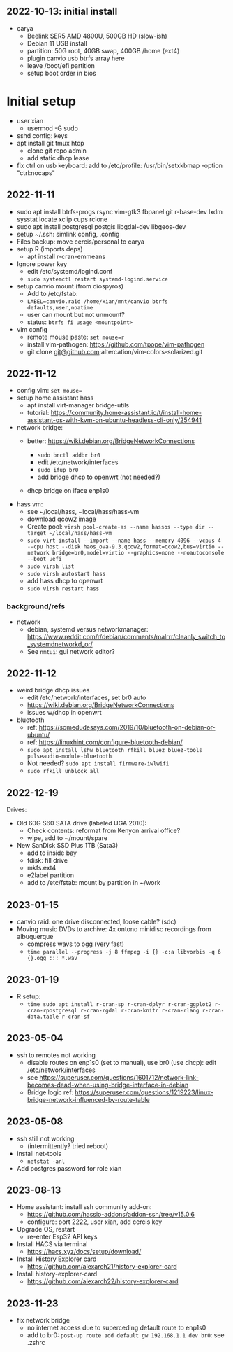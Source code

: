 ## 2022-10-13: initial install
* carya
    - Beelink SER5 AMD 4800U, 500GB HD (slow-ish)
    - Debian 11 USB install
    - partition: 50G root,  40GB swap, 400GB /home (ext4)
    - plugin canvio usb btrfs array here
    - leave /boot/efi partition
    - setup boot order in bios
# Initial setup
* user xian
    - usermod -G sudo 
* sshd config: keys
* apt install git tmux htop
    - clone git repo admin
    - add static dhcp lease
* fix ctrl on usb keyboard: add to /etc/profile:
    /usr/bin/setxkbmap -option "ctrl:nocaps"


## 2022-11-11
* sudo apt install btrfs-progs rsync vim-gtk3 fbpanel git r-base-dev lxdm sysstat locate xclip cups rclone
* sudo apt install postgresql postgis libgdal-dev libgeos-dev 
* setup ~/.ssh: simlink config, .config
* Files backup: move cercis/personal to carya
* setup R (imports deps)
    - apt install r-cran-emmeans
* Ignore power key
    - edit /etc/systemd/logind.conf
    - `sudo systemctl restart systemd-logind.service`
* setup canvio mount (from diospyros)
    - Add to /etc/fstab:
    - `LABEL=canvio.raid /home/xian/mnt/canvio btrfs defaults,user,noatime`
    - user can mount but not unmount?
    - status: `btrfs fi usage <mountpoint>`
* vim config
    - remote mouse paste: `set mouse=r`
    - install vim-pathogen: https://github.com/tpope/vim-pathogen
    - git clone git@github.com:altercation/vim-colors-solarized.git

## 2022-11-12
* config vim: `set mouse=`
* setup home assistant hass
    - apt install virt-manager bridge-utils
    - tutorial: https://community.home-assistant.io/t/install-home-assistant-os-with-kvm-on-ubuntu-headless-cli-only/254941
* network bridge: 
    - better: https://wiki.debian.org/BridgeNetworkConnections
        - `sudo brctl addbr br0`
        - edit /etc/network/interfaces
        - `sudo ifup br0`
        - add bridge dhcp to openwrt (not needed?)

    - dhcp bridge on iface enp1s0
* hass vm:
    - see ~/local/hass, ~local/hass/hass-vm
    - download qcow2 image
    - Create pool: `virsh pool-create-as --name hassos --type dir --target ~/local/hass/hass-vm`
    - `sudo virt-install --import --name hass --memory 4096 --vcpus 4 --cpu host --disk haos_ova-9.3.qcow2,format=qcow2,bus=virtio --network bridge=br0,model=virtio --graphics=none --noautoconsole --boot uefi`
    - `sudo virsh list`
    - `sudo virsh autostart hass`
    - add hass dhcp to openwrt 
    - `sudo virsh restart hass`

### background/refs
* network
    - debian, systemd versus networkmanager: https://www.reddit.com/r/debian/comments/malrrr/cleanly_switch_to_systemdnetworkd_or/
    - See `nmtui`: gui network editor?

## 2022-11-12
* weird bridge dhcp issues
    - edit /etc/network/interfaces, set br0 auto
    - https://wiki.debian.org/BridgeNetworkConnections
    - issues w/dhcp in openwrt
* bluetooth
    - ref: https://somedudesays.com/2019/10/bluetooth-on-debian-or-ubuntu/
    - ref: https://linuxhint.com/configure-bluetooth-debian/
    - `sudo apt install lshw bluetooth rfkill bluez bluez-tools pulseaudio-module-bluetooth`
    - Not needed? `sudo apt install firmware-iwlwifi`
    - `sudo rfkill unblock all`

## 2022-12-19
Drives: 
* Old 60G S60 SATA drive (labeled UGA 2010):
    * Check contents: reformat from Kenyon arrival office? 
    - wipe, add to ~/mount/spare
* New SanDisk SSD Plus 1TB (Sata3)
    - add to inside bay
    - fdisk: fill drive
    - mkfs.ext4
    - e2label partition
    - add to /etc/fstab: mount by partition in ~/work

## 2023-01-15
* canvio raid: one drive disconnected, loose cable? (sdc)
* Moving music DVDs to archive: 4x ontono minidisc recordings from albuquerque
    - compress wavs to ogg (very fast)
    - `time parallel --progress -j 8 ffmpeg -i {} -c:a libvorbis -q 6 {}.ogg ::: *.wav`

## 2023-01-19
* R setup: 
    - `time sudo apt install r-cran-sp r-cran-dplyr r-cran-ggplot2 r-cran-rpostgresql r-cran-rgdal r-cran-knitr r-cran-rlang r-cran-data.table r-cran-sf`

## 2023-05-04
* ssh to remotes not working
    - disable routes on enp1s0 (set to manual), use br0 (use dhcp): edit /etc/network/interfaces
    - see https://superuser.com/questions/1601712/network-link-becomes-dead-when-using-bridge-interface-in-debian
    - Bridge logic ref: https://superuser.com/questions/1219223/linux-bridge-network-influenced-by-route-table

## 2023-05-08
* ssh still not working 
    - (intermittently? tried reboot)
* install net-tools
    - `netstat -anl`
* Add postgres password for role xian

## 2023-08-13
* Home assistant: install ssh community add-on: 
    - https://github.com/hassio-addons/addon-ssh/tree/v15.0.6
    - configure: port 2222, user xian, add cercis key
* Upgrade OS, restart
    - re-enter Esp32 API keys
* Install HACS via terminal
    - https://hacs.xyz/docs/setup/download/
* Install History Explorer card
    - https://github.com/alexarch21/history-explorer-card
* Install history-explorer-card
    - https://github.com/alexarch22/history-explorer-card

## 2023-11-23
* fix network bridge 
    - no internet access due to superceding default route to enp1s0 
    - add to br0: `post-up route add default gw 192.168.1.1 dev br0`: see .zshrc
